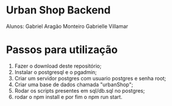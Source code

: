 # Urban Shop Backend

Alunos:
Gabriel Aragão Monteiro
Gabrielle Villamar

# Passos para utilização 

1. Fazer o download deste repositório;
2. Instalar o postgresql e o pgadmin;
3. Criar um servidor postgres com usuario postgres e senha root; 
4. Criar uma base de dados chamada "urbanShop"; 
4. Rodar os scripts presentes em sql/db.sql no postgres;
5. rodar o npm install e por fim o npm run start.